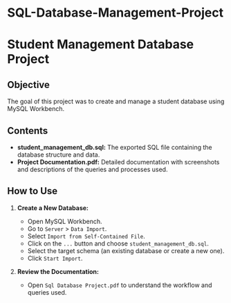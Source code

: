 # SQL-Database-Management-Project

# Student Management Database Project

## Objective
The goal of this project was to create and manage a student database using MySQL Workbench.

## Contents
- **student_management_db.sql:** The exported SQL file containing the database structure and data.
- **Project Documentation.pdf:** Detailed documentation with screenshots and descriptions of the queries and processes used.

## How to Use
1. **Create a New Database:**
   - Open MySQL Workbench.
   - Go to `Server` > `Data Import`.
   - Select `Import from Self-Contained File`.
   - Click on the `...` button and choose `student_management_db.sql`.
   - Select the target schema (an existing database or create a new one).
   - Click `Start Import`.

2. **Review the Documentation:**
   - Open `Sql Database Project.pdf` to understand the workflow and queries used.
